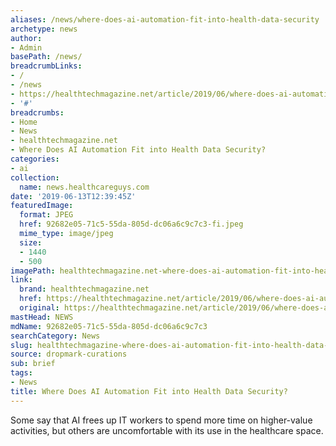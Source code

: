 ```yaml
---
aliases: /news/where-does-ai-automation-fit-into-health-data-security
archetype: news
author:
- Admin
basePath: /news/
breadcrumbLinks:
- /
- /news
- https://healthtechmagazine.net/article/2019/06/where-does-ai-automation-fit-health-data-security
- '#'
breadcrumbs:
- Home
- News
- healthtechmagazine.net
- Where Does AI Automation Fit into Health Data Security?
categories:
- ai
collection:
  name: news.healthcareguys.com
date: '2019-06-13T12:39:45Z'
featuredImage:
  format: JPEG
  href: 92682e05-71c5-55da-805d-dc06a6c9c7c3-fi.jpeg
  mime_type: image/jpeg
  size:
  - 1440
  - 500
imagePath: healthtechmagazine.net-where-does-ai-automation-fit-into-health-data-security
link:
  brand: healthtechmagazine.net
  href: https://healthtechmagazine.net/article/2019/06/where-does-ai-automation-fit-health-data-security
  original: https://healthtechmagazine.net/article/2019/06/where-does-ai-automation-fit-health-data-security
mastHead: NEWS
mdName: 92682e05-71c5-55da-805d-dc06a6c9c7c3
searchCategory: News
slug: healthtechmagazine-where-does-ai-automation-fit-into-health-data-security
source: dropmark-curations
sub: brief
tags:
- News
title: Where Does AI Automation Fit into Health Data Security?
---
```


Some say that AI frees up IT workers to spend more time on higher-value activities, but others are uncomfortable with its use in the healthcare space.